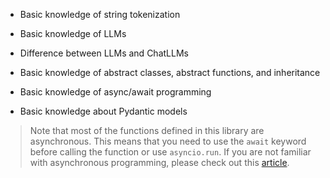 - Basic knowledge of string tokenization
- Basic knowledge of LLMs
- Difference between LLMs and ChatLLMs

- Basic knowledge of abstract classes, abstract functions, and inheritance
- Basic knowledge of async/await programming
- Basic knowledge about Pydantic models


> Note that most of the functions defined in this library are asynchronous. This means that you need to use the `await` keyword before calling the function or use `asyncio.run`. If you are not familiar with asynchronous programming, please check out this [article](https://realpython.com/async-io-python/).